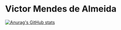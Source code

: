 <h1>Victor Mendes de Almeida</h1>

[![Anurag's GitHub stats](https://github-readme-stats.vercel.app/api?username=mendeslife)](https://github.com/anuraghazra/github-readme-stats)


